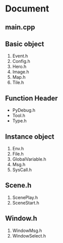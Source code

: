 # Document

## main.cpp

## Basic object

1. Event.h
2. Config.h
3. Hero.h
4. Image.h
5. Map.h
7. Tile.h

## Function Header

* PyDebug.h
* Tool.h
* Type.h

## Instance object

1. Env.h
2. File.h
3. GlobalVariable.h
4. Msg.h
5. SysCall.h

## Scene.h
    
1. ScenePlay.h
2. SceneStart.h

## Window.h

1. WindowMsg.h
2. WindowSelect.h

